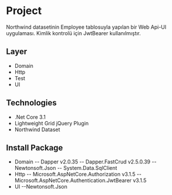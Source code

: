 # Project

Northwind datasetinin Employee tablosuyla yapılan bir Web Api-UI uygulaması. Kimlik kontrolü için JwtBearer kullanılmıştır. 

## Layer
- Domain
- Http
- Test
- UI

## Technologies

 - .Net Core 3.1 
 - Lightweight Grid jQuery Plugin
 - Northwind Dataset

## Install Package

- Domain
-- Dapper v2.0.35
-- Dapper.FastCrud v2.5.0.39
-- Newtonsoft.Json
-- System.Data.SqlClient
- Http
-- Microsoft.AspNetCore.Authorization v3.1.5
-- Microsoft.AspNetCore.Authentication.JwtBearer v3.1.5
- UI
--Newtonsoft.Json

